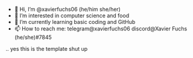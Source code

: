 - 👋 Hi, I’m @xavierfuchs06 (he/him she/her)
- 👀 I’m interested in computer science and food
- 🌱 I’m currently learning basic coding and GitHub
- 📫 How to reach me: telegram@xavierfuchs06 discord@Xavier Fuchs (he/she)#7845

.. yes this is the template shut up

<!---
xavierfuchs06/xavierfuchs06 is a ✨ special ✨ repository because its `README.md` (this file) appears on your GitHub profile.
You can click the Preview link to take a look at your changes.
--->
